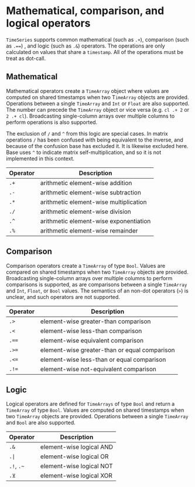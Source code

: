 # Mathematical, comparison, and logical operators

`TimeSeries` supports common mathematical (such as `.+`), comparison
(such as `.==`) , and logic (such as `.&`) operators.
The operations are only calculated on values that share a `timestamp`.
All of the operations must be treat as dot-call.

## Mathematical

Mathematical operators create a `TimeArray` object where values are
computed on shared timestamps when two T`imeArray` objects are provided.
Operations between a single `TimeArray` and `Int` or `Float` are also
supported. The number can precede the `TimeArray` object or vice versa
(e.g. `cl .+ 2` or `2 .+ cl`). Broadcasting single-column arrays over
multiple columns to perform operations is also supported.

The exclusion of `/` and `^` from this logic are special cases. In
matrix operations `/` has been confused with being equivalent to the
inverse, and because of the confusion base has excluded it. It is
likewise excluded here. Base uses `^` to indicate matrix
self-multiplication, and so it is not implemented in this context.

| Operator | Description                            |
|----------|----------------------------------------|
| `.+`     | arithmetic element-wise addition       |
| `.-`     | arithmetic element-wise subtraction    |
| `.*`     | arithmetic element-wise multiplication |
| `./`     | arithmetic element-wise division       |
| `.^`     | arithmetic element-wise exponentiation |
| `.%`     | arithmetic element-wise remainder      |

## Comparison

Comparison operators create a `TimeArray` of type `Bool`. Values are
compared on shared timestamps when two `TimeArray` objects are provided.
Broadcasting single-column arrays over multiple columns to perform
comparisons is supported, as are comparisons between a single `TimeArray`
and `Int`, `Float`, or `Bool` values. The semantics of an non-dot
operators (`>`) is unclear, and such operators are not supported.

| Operator | Description                                   |
|----------|-----------------------------------------------|
| `.>`     | element-wise greater-than comparison          |
| `.<`     | element-wise less-than comparison             |
| `.==`    | element-wise equivalent comparison            |
| `.>=`    | element-wise greater-than or equal comparison |
| `.<=`    | element-wise less-than or equal comparison    |
| `.!=`    | element-wise not-equivalent comparison        |

## Logic

Logical operators are defined for `TimeArrays` of type `Bool` and return a
`TimeArray` of type `Bool`. Values are computed on shared timestamps when
two `TimeArray` objects are provided. Operations between a single
`TimeArray` and `Bool` are also supported.

| Operator   | Description              |
|------------|--------------------------|
| `.&`       | element-wise logical AND |
| `.\|`      | element-wise logical OR  |
| `.!`, `.~` | element-wise logical NOT |
| `.⊻`       | element-wise logical XOR |
